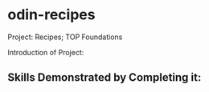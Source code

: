 # odin-recipes
Project: Recipes; TOP Foundations

Introduction of Project:

Skills Demonstrated by Completing it:
-